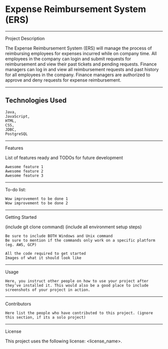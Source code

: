 # Expense Reimbursement System (ERS)

---
Project Description

The Expense Reimbursement System (ERS) will manage the process of reimbursing employees for expenses incurred while on company time. All employees in the company can login and submit requests for reimbursement and view their past tickets and pending requests. Finance managers can log in and view all reimbursement requests and past history for all employees in the company. Finance managers are authorized to approve and deny requests for expense reimbursement.

---

Technologies Used
--

    Java, 
    JavaScript, 
    HTML, 
    CSS, 
    JDBC, 
    PostgreSQL
    
---

Features

List of features ready and TODOs for future development

    Awesome feature 1
    Awesome feature 2
    Awesome feature 3

---

To-do list:

    Wow improvement to be done 1
    Wow improvement to be done 2

---

Getting Started

(include git clone command) (include all environment setup steps)

    Be sure to include BOTH Windows and Unix command
    Be sure to mention if the commands only work on a specific platform (eg. AWS, GCP)

    All the code required to get started
    Images of what it should look like

---

Usage

    Here, you instruct other people on how to use your project after they’ve installed it. This would also be a good place to include screenshots of your project in action.

---

Contributors

    Here list the people who have contributed to this project. (ignore this section, if its a solo project)

---

License

This project uses the following license: <license_name>.
